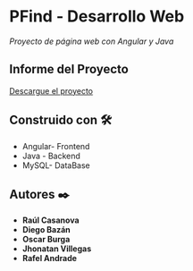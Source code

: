 # PFind - Desarrollo Web

_Proyecto de página web con Angular y Java_

## Informe del Proyecto

[Descargue el proyecto](https://github.com/RaulC2803/PFind/blob/organizar/TF%20DESARROLLO%20WEB.docx)

## Construido con 🛠️

* Angular- Frontend
* Java - Backend
* MySQL- DataBase

## Autores ✒️

* **Raúl Casanova** 
* **Diego Bazán** 
* **Oscar Burga**
* **Jhonatan Villegas**
* **Rafel Andrade**
